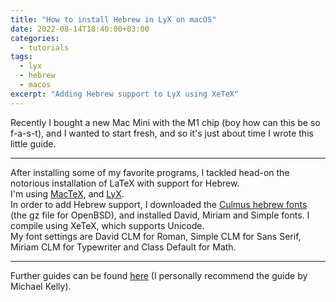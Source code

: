 ```yaml
---
title: "How to install Hebrew in LyX on macOS"
date: 2022-08-14T18:40:00+03:00
categories:
  - tutorials
tags:
  - lyx
  - hebrew
  - macos
excerpt: "Adding Hebrew support to LyX using XeTeX"
---
```


Recently I bought a new Mac Mini with the M1 chip (boy how can this be so f-a-s-t), and I wanted to start fresh, and so it's just about time I wrote this little guide.  

---

After installing some of my favorite programs, I tackled head-on the notorious installation of LaTeX with support for Hebrew.  
I'm using [MacTeX][mactex], and [LyX][lyx].  
In order to add Hebrew support, I downloaded the [Culmus hebrew fonts][culmus] (the gz file for OpenBSD), and installed David, Miriam and Simple fonts.
I compile using XeTeX, which supports Unicode.  
My font settings are David CLM for Roman, Simple CLM for Sans Serif, Miriam CLM for Typewriter and Class Default for Math.

---

Further guides can be found [here][huji] (I personally recommend the guide by Michael Kelly).

[mactex]: https://www.tug.org/mactex/
[lyx]: https://www.lyx.org/
[culmus]: https://sourceforge.net/projects/culmus/files/culmus/0.133/culmus-0.133.tar.gz/download?use_mirror=netix
[huji]: https://huji-il.libguides.com/LyX